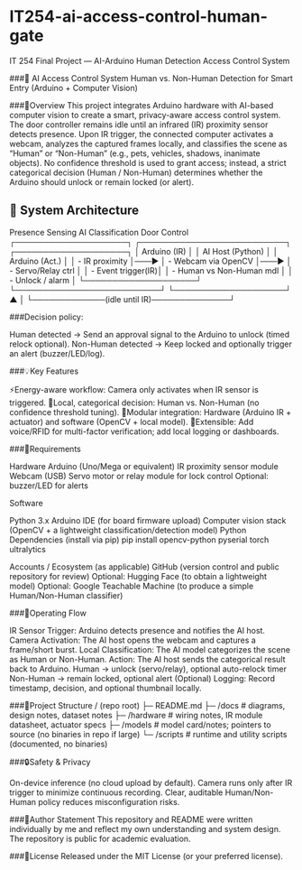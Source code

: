 # IT254-ai-access-control-human-gate
IT 254 Final Project — AI-Arduino Human Detection Access Control System

###🔐 AI Access Control System
Human vs. Non-Human Detection for Smart Entry (Arduino + Computer Vision)

###📘Overview
This project integrates Arduino hardware with AI-based computer vision to create a smart, privacy-aware access control system. The door controller remains idle until an infrared (IR) proximity sensor detects presence. Upon IR trigger, the connected computer activates a webcam, analyzes the captured frames locally, and classifies the scene as “Human” or “Non-Human” (e.g., pets, vehicles, shadows, inanimate objects).
No confidence threshold is used to grant access; instead, a strict categorical decision (Human / Non-Human) determines whether the Arduino should unlock or remain locked (or alert).

## 🧩 System Architecture
Presence Sensing AI Classification Door Control
┌────────────────────┐ ┌──────────────────────────┐ ┌────────────────────┐
│ Arduino (IR) │ │ AI Host (Python) │ │ Arduino (Act.) │
│ - IR proximity │───► │ - Webcam via OpenCV │───► │ - Servo/Relay ctrl │
│ - Event trigger(IR)│ │ - Human vs Non-Human mdl │ │ - Unlock / alarm │
└────────────────────┘ └──────────────────────────┘ └────────────────────┘
▲ │
└─────────────(idle until IR)──────────────┘

###Decision policy:

Human detected → Send an approval signal to the Arduino to unlock (timed relock optional).
Non-Human detected → Keep locked and optionally trigger an alert (buzzer/LED/log).

###💡Key Features

⚡Energy-aware workflow: Camera only activates when IR sensor is triggered.
🧠Local, categorical decision: Human vs. Non-Human (no confidence threshold tuning).
🔄Modular integration: Hardware (Arduino IR + actuator) and software (OpenCV + local model).
🧩Extensible: Add voice/RFID for multi-factor verification; add local logging or dashboards.


###🧰Requirements

Hardware
Arduino (Uno/Mega or equivalent)
IR proximity sensor module
Webcam (USB)
Servo motor or relay module for lock control
Optional: buzzer/LED for alerts

Software

Python 3.x
Arduino IDE (for board firmware upload)
Computer vision stack (OpenCV + a lightweight classification/detection model)
Python Dependencies (install via pip)
pip install opencv-python pyserial torch ultralytics

Accounts / Ecosystem (as applicable)
GitHub (version control and public repository for review)
Optional: Hugging Face (to obtain a lightweight model)
Optional: Google Teachable Machine (to produce a simple Human/Non-Human classifier)

###🔄Operating Flow

IR Sensor Trigger: Arduino detects presence and notifies the AI host.
Camera Activation: The AI host opens the webcam and captures a frame/short burst.
Local Classification: The AI model categorizes the scene as Human or Non-Human.
Action: The AI host sends the categorical result back to Arduino.
Human → unlock (servo/relay), optional auto-relock timer
Non-Human → remain locked, optional alert
(Optional) Logging: Record timestamp, decision, and optional thumbnail locally.

###📂Project Structure
/ (repo root)
├─ README.md
├─ /docs           # diagrams, design notes, dataset notes
├─ /hardware       # wiring notes, IR module datasheet, actuator specs
├─ /models         # model card/notes; pointers to source (no binaries in repo if large)
└─ /scripts        # runtime and utility scripts (documented, no binaries)

###🔒Safety & Privacy

On-device inference (no cloud upload by default).
Camera runs only after IR trigger to minimize continuous recording.
Clear, auditable Human/Non-Human policy reduces misconfiguration risks.

###👤Author Statement
This repository and README were written individually by me and reflect my own understanding and system design. The repository is public for academic evaluation.

###📜License
Released under the MIT License (or your preferred license).
